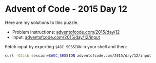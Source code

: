 # Advent of Code - 2015 Day 12
Here are my solutions to this puzzle.

* Problem instructions: [adventofcode.com/2015/day/12](https://adventofcode.com/2015/day/12)
* Input: [adventofcode.com/2015/day/12/input](https://adventofcode.com/2015/day/12/input)

Fetch input by exporting `$AOC_SESSION` in your shell and then:
```bash
curl -OJLsb session=$AOC_SESSION adventofcode.com/2015/day/12/input
```
